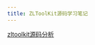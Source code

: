 ```yaml
---
title: ZLToolKit源码学习笔记
---
```

[zltoolkit源码分析](https://blog.csdn.net/youlezhe/category_11460699.html)

